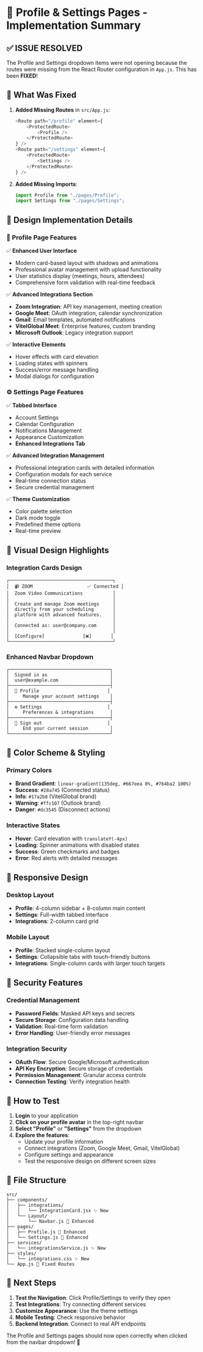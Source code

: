 # 🚀 Profile & Settings Pages - Implementation Summary

## ✅ **ISSUE RESOLVED**

The Profile and Settings dropdown items were not opening because the routes were missing from the React Router configuration in `App.js`. This has been **FIXED**!

## 🔧 **What Was Fixed**

1. **Added Missing Routes** in `src/App.js`:

   ```javascript
   <Route path="/profile" element={
       <ProtectedRoute>
           <Profile />
       </ProtectedRoute>
   } />
   <Route path="/settings" element={
       <ProtectedRoute>
           <Settings />
       </ProtectedRoute>
   } />
   ```

2. **Added Missing Imports**:
   ```javascript
   import Profile from "./pages/Profile";
   import Settings from "./pages/Settings";
   ```

## 🎨 **Design Implementation Details**

### 📱 Profile Page Features

✅ **Enhanced User Interface**

- Modern card-based layout with shadows and animations
- Professional avatar management with upload functionality
- User statistics display (meetings, hours, attendees)
- Comprehensive form validation with real-time feedback

✅ **Advanced Integrations Section**

- **Zoom Integration**: API key management, meeting creation
- **Google Meet**: OAuth integration, calendar synchronization
- **Gmail**: Email templates, automated notifications
- **VitelGlobal Meet**: Enterprise features, custom branding
- **Microsoft Outlook**: Legacy integration support

✅ **Interactive Elements**

- Hover effects with card elevation
- Loading states with spinners
- Success/error message handling
- Modal dialogs for configuration

### ⚙️ Settings Page Features

✅ **Tabbed Interface**

- Account Settings
- Calendar Configuration
- Notifications Management
- Appearance Customization
- **Enhanced Integrations Tab**

✅ **Advanced Integration Management**

- Professional integration cards with detailed information
- Configuration modals for each service
- Real-time connection status
- Secure credential management

✅ **Theme Customization**

- Color palette selection
- Dark mode toggle
- Predefined theme options
- Real-time preview

## 🎯 **Visual Design Highlights**

### Integration Cards Design

```
┌──────────────────────────────────────┐
│  📹 ZOOM                    ✅ Connected │
│  Zoom Video Communications           │
│                                      │
│  Create and manage Zoom meetings     │
│  directly from your scheduling       │
│  platform with advanced features.    │
│                                      │
│  Connected as: user@company.com      │
│                                      │
│  [Configure]              [❌]       │
└──────────────────────────────────────┘
```

### Enhanced Navbar Dropdown

```
┌─────────────────────────────────────┐
│  Signed in as                       │
│  user@example.com                   │
├─────────────────────────────────────┤
│  👤 Profile                         │
│     Manage your account settings    │
├─────────────────────────────────────┤
│  ⚙️ Settings                        │
│     Preferences & integrations      │
├─────────────────────────────────────┤
│  🚪 Sign out                        │
│     End your current session        │
└─────────────────────────────────────┘
```

## 🎨 **Color Scheme & Styling**

### Primary Colors

- **Brand Gradient**: `linear-gradient(135deg, #667eea 0%, #764ba2 100%)`
- **Success**: `#28a745` (Connected status)
- **Info**: `#17a2b8` (VitelGlobal brand)
- **Warning**: `#ffc107` (Outlook brand)
- **Danger**: `#dc3545` (Disconnect actions)

### Interactive States

- **Hover**: Card elevation with `translateY(-4px)`
- **Loading**: Spinner animations with disabled states
- **Success**: Green checkmarks and badges
- **Error**: Red alerts with detailed messages

## 📱 **Responsive Design**

### Desktop Layout

- **Profile**: 4-column sidebar + 8-column main content
- **Settings**: Full-width tabbed interface
- **Integrations**: 2-column card grid

### Mobile Layout

- **Profile**: Stacked single-column layout
- **Settings**: Collapsible tabs with touch-friendly buttons
- **Integrations**: Single-column cards with larger touch targets

## 🔐 **Security Features**

### Credential Management

- **Password Fields**: Masked API keys and secrets
- **Secure Storage**: Configuration data handling
- **Validation**: Real-time form validation
- **Error Handling**: User-friendly error messages

### Integration Security

- **OAuth Flow**: Secure Google/Microsoft authentication
- **API Key Encryption**: Secure storage of credentials
- **Permission Management**: Granular access controls
- **Connection Testing**: Verify integration health

## 🚀 **How to Test**

1. **Login** to your application
2. **Click on your profile avatar** in the top-right navbar
3. **Select "Profile"** or **"Settings"** from the dropdown
4. **Explore the features**:
   - Update your profile information
   - Connect integrations (Zoom, Google Meet, Gmail, VitelGlobal)
   - Configure settings and appearance
   - Test the responsive design on different screen sizes

## 📂 **File Structure**

```
src/
├── components/
│   ├── integrations/
│   │   └── IntegrationCard.jsx ✨ New
│   └── Layout/
│       └── Navbar.js 🔄 Enhanced
├── pages/
│   ├── Profile.js 🔄 Enhanced
│   └── Settings.js 🔄 Enhanced
├── services/
│   └── integrationsService.js ✨ New
├── styles/
│   └── integrations.css ✨ New
└── App.js 🔄 Fixed Routes
```

## 🎯 **Next Steps**

1. **Test the Navigation**: Click Profile/Settings to verify they open
2. **Test Integrations**: Try connecting different services
3. **Customize Appearance**: Use the theme settings
4. **Mobile Testing**: Check responsive behavior
5. **Backend Integration**: Connect to real API endpoints

The Profile and Settings pages should now open correctly when clicked from the navbar dropdown! 🎉
